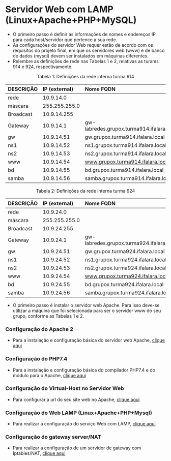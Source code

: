 # Servidor Web com LAMP (Linux+Apache+PHP+MySQL)

* O primeiro passo é definir as informações de nomes e endereços IP para cada host/servidor que pertence a sua rede.
* As configurações do servidor Web requer estão de acordo com os requisitos do projeto final, em que os servidores web (www) e de banco de dados (mysql) devem ser instalados em máquinas diferentes.
* Relembre as definições de rede nas Tabelas 1 e 2, relativas as turams 914 e 924, respectivamente.


<p><center> Tabela 1: Definições da rede interna turma 914</center></p>

| DESCRIÇÃO   | IP (external) | Nome FQDN                                 |
|:------------|:------------- |:------------------------------------------|
| rede        | 10.9.14.0     |                                           |
| máscara     | 255.255.255.0 |                                           |
| Broadcast   | 10.9.14.255   |                                           |
| Gateway     | 10.9.14.1     | gw-labredes.grupox.turma914.ifalara.local |
| gw          | 10.9.14.51    | gw.grupox.turma914.ifalara.local          |
| ns1         | 10.9.14.52    | ns1.grupox.turma914.ifalara.local         |
| ns2         | 10.9.14.53    | ns2.grupox.turma914.ifalara.local         |
| www         | 10.9.14.54    | www.grupox.turma914.ifalara.local         |
| bd          | 10.9.14.55    | bd.grupox.turma914.ifalara.local          |
| samba       | 10.9.14.56    | samba.grupox.turma914.ifalara.local       |

<p><center> Tabela 2: Definições da rede interna turma 924</center></p>

| DESCRIÇÃO   | IP (external) | Nome FQDN                                 |
|:------------|:------------- |:------------------------------------------|
| rede        | 10.9.24.0     |                                           |
| máscara     | 255.255.255.0 |                                           |
| Broadcast   | 10.9.24.255   |                                           |
| Gateway     | 10.9.24.1     | gw-labredes.grupox.turma924.ifalara.local |
| gw          | 10.9.24.51    | gw.grupox.turma924.ifalara.local          |
| ns1         | 10.9.24.52    | ns1.grupox.turma924.ifalara.local         |
| ns2         | 10.9.24.53    | ns2.grupox.turma924.ifalara.local         |
| www         | 10.9.24.54    | www.grupox.turma924.ifalara.local         |
| bd          | 10.9.24.55    | bd.grupox.turma924.ifalara.local          |
| samba       | 10.9.24.56    | samba.grupox.turma924.ifalara.local       |

* O primeiro passo é instalar o servidor web Apache. Para isso deve-se utilizar a máquina que foi selecionada para ser o servidor www do seu grupo, conforme as Tabelas 1 e 2. 

### Configuração do Apache 2

* Para a instalação e configuração básica do servidor web Apache, [clique aqui](https://github.com/alaelson/labredes2021/blob/main/network/lamp/install/apache2-server.md)

### Configuração do PHP7.4

* Para a instalação e configuração básica do compilador PHP7.4 e do módulo para o Apache, [clique aqui](https://github.com/alaelson/labredes2021/blob/main/network/lamp/install/php7.md)

### Configuração do Virtual-Host no Servidor Web

* Para configurar a url do seu site web no Apache, [clique aqui](https://github.com/alaelson/labredes2021/blob/main/network/lamp/install/virtual-host.md)

### Configuração do Web LAMP (Linux+Apache+PHP+Mysql)

* Para realizar a configuração do serviço Web com LAMP, [clique aqui](https://github.com/alaelson/labredes2021/blob/master/network/lamp/readme.md)

### Configuração do gateway server/NAT

* Para realizar a configuração de um servidor de gateway com Iptables/NAT, [clique aqui](https://github.com/alaelson/labredes2021/blob/master/network/nat/readme.md)
